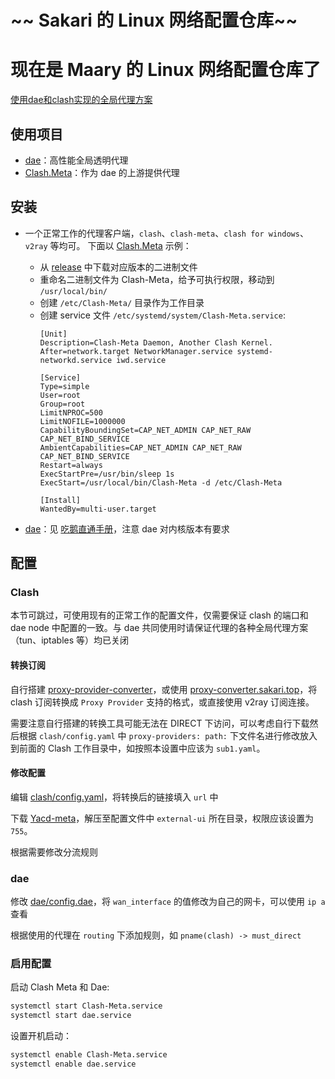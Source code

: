 # ~~ Sakari 的 Linux 网络配置仓库~~
# 现在是 Maary 的 Linux 网络配置仓库了

[使用dae和clash实现的全局代理方案](https://sakari.top/2023/dae-clash/)

## 使用项目

- [dae](https://github.com/daeuniverse/dae)：高性能全局透明代理
- [Clash.Meta](https://github.com/MetaCubeX/Clash.Meta)：作为 dae 的上游提供代理

## 安装

- 一个正常工作的代理客户端，`clash`、`clash-meta`、`clash for windows`、`v2ray` 等均可。
下面以 [Clash.Meta](https://github.com/MetaCubeX/Clash.Meta) 示例：
    - 从 [release](https://github.com/MetaCubeX/Clash.Meta/releases) 中下载对应版本的二进制文件
    - 重命名二进制文件为 Clash-Meta，给予可执行权限，移动到 ```/usr/local/bin/```
    - 创建 ```/etc/Clash-Meta/``` 目录作为工作目录
    - 创建 service 文件 ```/etc/systemd/system/Clash-Meta.service```:
        ```
        [Unit]
        Description=Clash-Meta Daemon, Another Clash Kernel.
        After=network.target NetworkManager.service systemd-networkd.service iwd.service

        [Service]
        Type=simple
        User=root
        Group=root
        LimitNPROC=500
        LimitNOFILE=1000000
        CapabilityBoundingSet=CAP_NET_ADMIN CAP_NET_RAW CAP_NET_BIND_SERVICE
        AmbientCapabilities=CAP_NET_ADMIN CAP_NET_RAW CAP_NET_BIND_SERVICE
        Restart=always
        ExecStartPre=/usr/bin/sleep 1s
        ExecStart=/usr/local/bin/Clash-Meta -d /etc/Clash-Meta

        [Install]
        WantedBy=multi-user.target
        ```

- [dae](https://github.com/daeuniverse/dae)：见 [吃鹅直通手册](https://github.com/daeuniverse/dae/blob/main/docs/getting-started/README_zh.md)，注意 dae 对内核版本有要求

## 配置

### Clash

本节可跳过，可使用现有的正常工作的配置文件，仅需要保证 clash 的端口和 dae node 中配置的一致。与 dae 共同使用时请保证代理的各种全局代理方案（tun、iptables 等）均已关闭

#### 转换订阅

自行搭建 [proxy-provider-converter](https://github.com/qier222/proxy-provider-converter)，或使用 [proxy-converter.sakari.top](https://proxy-converter.sakari.top/)，将 clash 订阅转换成 `Proxy Provider` 支持的格式，或直接使用 v2ray 订阅连接。

需要注意自行搭建的转换工具可能无法在 DIRECT 下访问，可以考虑自行下载然后根据 `clash/config.yaml` 中 `proxy-providers: path:` 下文件名进行修改放入到前面的 Clash 工作目录中，如按照本设置中应该为 `sub1.yaml`。

#### 修改配置

编辑 [clash/config.yaml](clash/config.yaml)，将转换后的链接填入 `url` 中

下载 [Yacd-meta](https://github.com/yaling888/yacd/archive/gh-pages.zip)，解压至配置文件中 `external-ui` 所在目录，权限应该设置为 ```755```。

根据需要修改分流规则

### dae

修改 [dae/config.dae](dae/config.dae)，将 `wan_interface` 的值修改为自己的网卡，可以使用 `ip a` 查看

根据使用的代理在 `routing` 下添加规则，如 `pname(clash) -> must_direct`

### 启用配置

启动 Clash Meta 和 Dae:

```sh
systemctl start Clash-Meta.service
systemctl start dae.service 
```

设置开机启动：

```sh
systemctl enable Clash-Meta.service
systemctl enable dae.service 
```